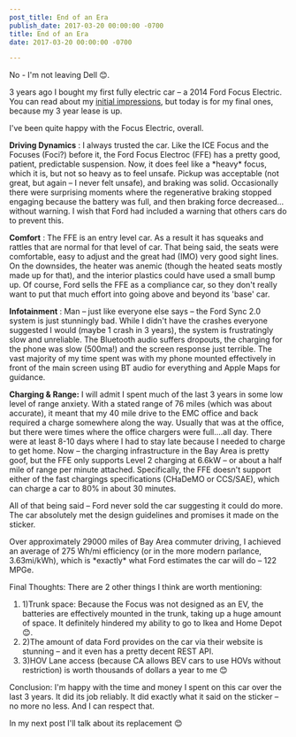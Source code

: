 ```yaml
---
post_title: End of an Era
publish_date: 2017-03-20 00:00:00 -0700
title: End of an Era
date: 2017-03-20 00:00:00 -0700

---
```

No - I'm not leaving Dell 😊.

3 years ago I bought my first fully electric car – a 2014 Ford Focus Electric.  You can read about my [initial impressions](http://exaforge.com/blog/2014/07/03/buying-an-electric-car-part-2-first-commutes.html), but today is for my final ones, because my 3 year lease is up.

I've been quite happy with the Focus Electric, overall.

**Driving Dynamics** : I always trusted the car.  Like the ICE Focus and the Focuses (Foci?) before it, the Ford Focus Electroc (FFE) has a pretty good, patient, predictable suspension.  Now, it does feel like a \*heavy\* focus, which it is, but not so heavy as to feel unsafe.  Pickup was acceptable (not great, but again – I never felt unsafe), and braking was solid.   Occasionally there were surprising moments where the regenerative braking stopped engaging because the battery was full, and then braking force decreased…without warning.  I wish that Ford had included a warning that others cars do to prevent this.

**Comfort** : The FFE is an entry level car.  As a result it has squeaks and rattles that are normal for that level of car.  That being said, the seats were comfortable, easy to adjust and the great had (IMO) very good sight lines.  On the downsides, the heater was anemic (though the heated seats mostly made up for that), and the interior plastics could have used a small bump up.   Of course, Ford sells the FFE as a compliance car, so they don't really want to put that much effort into going above and beyond its 'base' car.

**Infotainment** : Man – just like everyone else says – the Ford Sync 2.0 system is just stunningly bad.  While I didn't have the crashes everyone suggested I would (maybe 1 crash in 3 years), the system is frustratingly slow and unreliable.  The Bluetooth audio suffers dropouts, the charging for the phone was slow (500ma!) and the screen response just terrible.  The vast majority of my time spent was with my phone mounted effectively in front of the main screen using BT audio for everything and Apple Maps for guidance.

**Charging & Range:** I will admit I spent much of the last 3 years in some low level of range anxiety.  With a stated range of 76 miles (which was about accurate), it meant that my 40 mile drive to the EMC office and back required a charge somewhere along the way.  Usually that was at the office, but there were times where the office chargers were full….all day.  There were at least 8-10 days where I had to stay late because I needed to charge to get home.  Now – the charging infrastructure in the Bay Area is pretty goof, but the FFE only supports Level 2 charging at 6.6kW – or about a half mile of range per minute attached.  Specifically, the FFE doesn't support either of the fast chargings specifications (CHaDeMO or CCS/SAE), which can charge a car to 80% in about 30 minutes.

All of that being said – Ford never sold the car suggesting it could do more.  The car absolutely met the design guidelines and promises it made on the sticker.

Over approximately 29000 miles of Bay Area commuter driving, I achieved an average of 275 Wh/mi efficiency (or in the more modern parlance, 3.63mi/kWh), which is \*exactly\* what Ford estimates the car will do – 122 MPGe.

Final Thoughts: There are 2 other things I think are worth mentioning:

1. 1)Trunk space:  Because the Focus was not designed as an EV, the batteries are effectively mounted in the trunk, taking up a huge amount of space.  It definitely hindered my ability to go to Ikea and Home Depot 😊.
2. 2)The amount of data Ford provides on the car via their website is stunning – and it even has a pretty decent REST API.
3. 3)HOV Lane access (because CA allows BEV cars to use HOVs without restriction) is worth thousands of dollars a year to me 😊

Conclusion: I'm happy with the time and money I spent on this car over the last 3 years.  It did its job reliably.  It did exactly what it said on the sticker – no more no less.  And I can respect that.

In my next post I'll talk about its replacement 😊